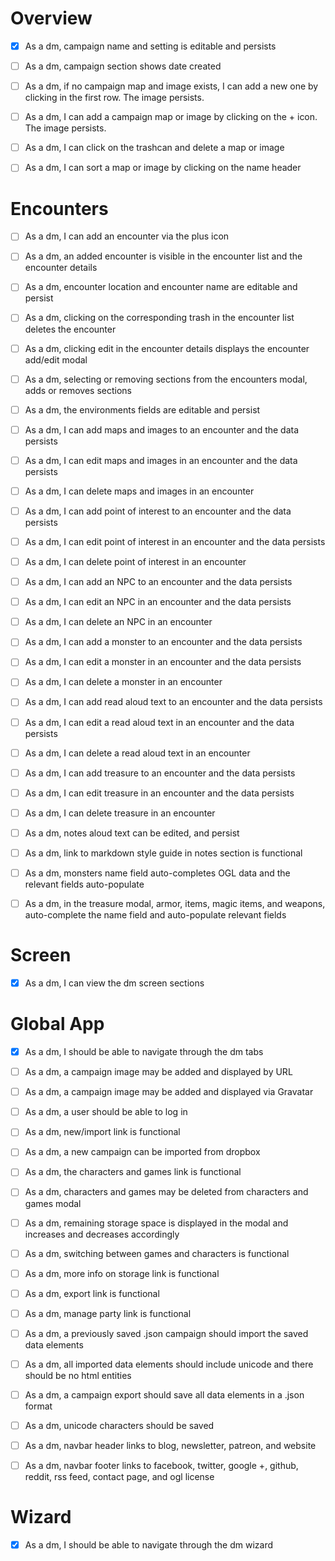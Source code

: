 Overview
========

- [x] As a dm, campaign name and setting is editable and persists

- [ ] As a dm, campaign section shows date created

- [ ] As a dm, if no campaign map and image exists, I can add a new one by clicking in the first row. The image persists.

- [ ] As a dm, I can add a campaign map or image by clicking on the + icon. The image persists.

- [ ] As a dm, I can click on the trashcan and delete a map or image

- [ ] As a dm, I can sort a map or image by clicking on the name header

Encounters
==========

- [ ] As a dm, I can add an encounter via the plus icon

- [ ] As a dm, an added encounter is visible in the encounter list and the encounter details

- [ ] As a dm, encounter location and encounter name are editable and persist

- [ ] As a dm, clicking on the corresponding trash in the encounter list deletes the encounter

- [ ] As a dm, clicking edit in the encounter details displays the encounter add/edit modal

- [ ] As a dm, selecting or removing sections from the encounters modal, adds or removes sections

- [ ] As a dm, the environments fields are editable and persist

- [ ] As a dm, I can add maps and images to an encounter and the data persists

- [ ] As a dm, I can edit maps and images in an encounter and the data persists

- [ ] As a dm, I can delete maps and images in an encounter

- [ ] As a dm, I can add point of interest to an encounter and the data persists

- [ ] As a dm, I can edit point of interest in an encounter and the data persists

- [ ] As a dm, I can delete point of interest in an encounter

- [ ] As a dm, I can add an NPC to an encounter and the data persists

- [ ] As a dm, I can edit an NPC in an encounter and the data persists

- [ ] As a dm, I can delete an NPC in an encounter

- [ ] As a dm, I can add a monster to an encounter and the data persists

- [ ] As a dm, I can edit a monster in an encounter and the data persists

- [ ] As a dm, I can delete a monster in an encounter

- [ ] As a dm, I can add read aloud text to an encounter and the data persists

- [ ] As a dm, I can edit a read aloud text in an encounter and the data persists

- [ ] As a dm, I can delete a read aloud text in an encounter

- [ ] As a dm, I can add treasure to an encounter and the data persists

- [ ] As a dm, I can edit treasure in an encounter and the data persists

- [ ] As a dm, I can delete treasure in an encounter

- [ ] As a dm, notes aloud text can be edited, and persist

- [ ] As a dm, link to markdown style guide in notes section is functional

- [ ] As a dm, monsters name field auto-completes OGL data and the relevant fields auto-populate

- [ ] As a dm, in the treasure modal, armor, items, magic items, and weapons, auto-complete the name field and auto-populate relevant fields

Screen
======

- [x] As a dm, I can view the dm screen sections

Global App
==========

- [x] As a dm, I should be able to navigate through the dm tabs

- [ ] As a dm, a campaign image may be added and displayed by URL

- [ ] As a dm, a campaign image may be added and displayed via Gravatar

- [ ] As a dm, a user should be able to log in

- [ ] As a dm, new/import link is functional

- [ ] As a dm, a new campaign can be imported from dropbox

- [ ] As a dm, the characters and games link is functional

- [ ] As a dm, characters and games may be deleted from characters and games modal

- [ ] As a dm, remaining storage space is displayed in the modal and increases and decreases accordingly

- [ ] As a dm, switching between games and characters is functional

- [ ] As a dm, more info on storage link is functional

- [ ] As a dm, export link is functional

- [ ] As a dm, manage party link is functional

- [ ] As a dm, a previously saved .json campaign should import the saved data elements

- [ ] As a dm, all imported data elements should include unicode and there should be no html entities

- [ ] As a dm, a campaign export should save all data elements in a .json format

- [ ] As a dm, unicode characters should be saved

- [ ] As a dm, navbar header links to blog, newsletter, patreon, and website

- [ ] As a dm, navbar footer links to facebook, twitter, google +, github, reddit, rss feed, contact page, and ogl license

Wizard
======

- [x] As a dm, I should be able to navigate through the dm wizard

